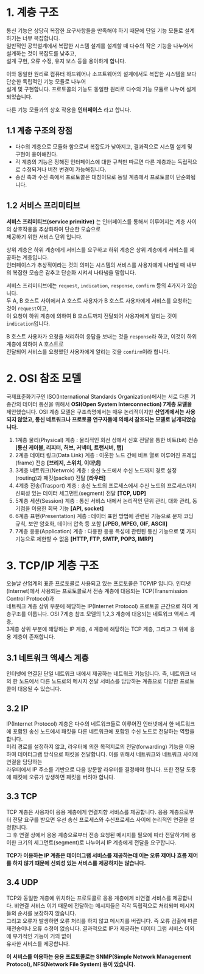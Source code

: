 # 1. 계층 구조

통신 기능은 상당히 복잡한 요구사항들을 만족해야 하기 때문에 단일 기능 모듈로 설계하기는 너무 복잡합니다.  
일반적인 공학설계에서 복잡한 시스템 설계를 설계할 때 다수의 작은 기능을 나누어서 설계하는 것이 복잡도를 낮추고,  
설계 구현, 오류 수정, 유지 보스 등을 용이하게 합니다.

이와 동일한 원리로 컴퓨터 하드웨어나 소프트웨어의 설계에서도 복잡한 시스템을 보다 단순한 독립적인 기능 모듈로 나누어  
설계 및 구현합니다. 프로토콜의 기능도 동일한 원리로 다수의 기능 모듈로 나누어 설계 되었습니다.

다른 기능 모듈과의 상호 작용을 **인터페이스** 라고 합니다.

## 1.1 계층 구조의 장점

- 다수의 계층으로 모듈화 함으로써 복잡도가 낮아지고, 결과적으로 시스템 설계 및 구현이 용이해진다.
- 각 계층의 기능은 정해진 인터페이스에 대한 규칙만 따르면 다른 계층과는 독립적으로 수정되거나 버전 변경이 가능해집니다.
- 송신 측과 수신 측에서 프로토콜은 대칭이므로 동일 계층에서 프로토콜이 단순화됩니다.

## 1.2 서비스 프리미티브

**서비스 프리미티브(service primitive)** 는 인터페이스를 통해서 이루어지는 계층 사이의 상호작용을 추상화하여 단순한 모습으로  
제공하기 위한 서비스 단위 입니다.

상위 계층은 하위 계층에게 서비스를 요구하고 하위 계층은 상위 계층에게 서비스를 제공하는 계층입니다.  
인터페이스가 추상적이라는 것의 의미는 시스템의 서비스를 사용자에게 나타낼 때 내부의 복잡한 모습은 감추고 단순화 시켜서 나타냄을 말합니다.

서비스 프리미티브에는 `request`, `indication`, `response`, `confirm` 등의 4가지가 있습니다.  
두 A, B 호스트 사이에서 A 호스트 사용자가 B 호스트 사용자에게 서비스를 요청하는 것이 `request`이고,  
이 요청이 하위 계층에 의하여 B 호스트까지 전달되어 사용자에게 알리는 것이 `indication`입니다.

B 호스트 사용자가 요청을 처리하여 응답을 보내는 것을 `response`라 하고, 이것이 하위 계층에 의하여 A 호스트로  
전달되어 서비스를 요청했던 사용자에게 알리는 것을 `confirm`이라 합니다.

# 2. OSI 참조 모델

국제표준화기구인 ISO(International Standards Organization)에서는 서로 다른 기종간의 데이터 통신을 위해서 **OSI(Open System Interconnection) 7계층 모델을**  
제안했습니다. OSI 계층 모델은 구조측명에서는 매우 논리적이지만 **산업계에서는 사용되지 않았고, 통신 네트워크나 프로토콜 연구자들에 의해서 참조되는 모델로 남게되었습니다.**

1. 1계층 물리(Physical) 계층 : 물리적인 회선 상에서 신호 전달을 통한 비트(bit) 전송 **[통신 케이블, 리피터, 허브, 커넥터, 트랜시버, 탭]**
2. 2계층 데이터 링크(Data Link) 계층 : 이웃한 노드 간에 비트 열로 이루어진 프레임(frame) 전송 **[브리지, 스위치, 이더넷]**
3. 3계층 네트워크(Netwrok) 계층 : 송신 노드에서 수신 노드까지 경로 설정(routing)과 패킷(packet) 전달 **[라우터]**
4. 4계층 전송(Trasport) 계층 : 송신 노드의 프로세스에서 수신 노드의 프로세스까지 신뢰성 있는 데이터 세그먼트(segment) 전달 **[TCP, UDP]**
5. 5계층 세션(Session) 계층 : 통신 서비스 내에서 논리적인 단위 관리, 대화 관리, 동기점을 이용한 회복 기능 **[API, socket]**
6. 6계층 표현(Presentation) 계층 : 데이터 표현 방법에 관련된 기능으로 문자 코딩 규칙, 보안 암호화, 데이터 압축 등 포함 **[JPEG, MPEG, GIF, ASCII]**
7. 7계층 응용(Application) 계층 : 다용한 응용 특성에 관련된 통신 기능으로 몇 가지 기능으로 제한할 수 없음 **[HTTP, FTP, SMTP, POP3, IMRP]**

# 3. TCP/IP 게층 구조

오늘날 산업계의 표준 프로토콜로 사용되고 있는 프로토콜은 TCP/IP 입니다. 인터넷(Internet)에서 사용되는 프로토콜로서 전송 계층에 대응되는 TCP(Transmission Control Protocol)과  
네트워크 계층 상위 부분에 해당하는 IP(Internet Protocol) 프로토콜 근간으로 하여 계층구조를 이룹니다. OSI 7계층 참조 모델의 1,2,3 계층에 대응되는 네트워크 액세스 계층,  
3계층 상위 부분에 해당하는 IP 계층, 4 계층에 해당하는 TCP 계층, 그리고 그 위에 응용 계층이 존재합니다.

## 3.1 네트워크 액세스 계층

인터넷에 연결된 단일 네트워크 내에서 제공하는 네트워크 기능입니다. 즉, 네트워크 내의 한 노드에서 다른 노드로의 메시지 전달 서비스를 담당하는 계층으로 다양한 프로토콜이 대응될 수 있습니다.

## 3.2 IP

IP(Internet Protocol) 계층은 다수의 네트워크들로 이루어진 인터넷에서 한 네트워크에 포함된 송신 노드에서 패킷을 다른 네트워크에 포함된 수신 노드로 전달하는 역할을 합니다.  
미리 경로를 설정하지 않고, 라우터에 의한 목적지로의 전달(forwarding) 기능을 이용하여 데이터그램 방식으로 패킷을 전달합니다. 이를 위해서 네트워크와 네트워크 사이에 연결을 담당하는  
라우터에서 IP 주소를 기반으로 다음 방문할 라우터를 결정해야 합니다. 또한 전달 도중에 패킷에 오류가 방생하면 패킷을 버려야 합니다.

## 3.3 TCP

TCP 계층은 사용자이 응용 계층에게 연결지향 서비스를 제공합니다. 응용 계층으로부터 전달 요구를 받으면 우선 송신 프로세스와 수신프로세스 사이에 논리적인 연결을 설정합니다.  
그 후 연결 상에서 응용 계층으로부터 전송 요청된 메시지를 필요에 따라 전달하기에 용이한 크기의 세그먼트(segment)로 나누어서 IP 계층에게 전달을 요구합니다.

**TCP가 이용하는 IP 계층은 데이터그램 서비스를 제공하는데 이는 오류 제어나 흐름 제어를 하지 않기 떄문에 신뢰성 있는 서비스를 제공하지는 않습니다.**

## 3.4 UDP

TCP와 동일한 계층에 위치하는 프로토콜로 응용 계층에게 비연결 서비스를 제공합니다. 비연결 서비스 이기 때문에 전달하는 메시지들은 각각 독립적으로 처리되며 메시지들의 순서를 보장하지 않습니다.  
그리고 오류가 발생하면 오류 처리를 하지 않고 메시지를 버립니다. 즉 오류 검출에 따른 재전송이나 오류 수정이 없습니다. 결과적으로 IP가 제공하는 데이터 그럼 서비스 이외에 부가적인 기능이 거의 없이  
유사한 서비스를 제공합니다.

**이 서비스를 이용하는 응용 프로토콜로는 SNMP(Simple Network Management Protocol), NFS(Network File System) 등이 있습니다.**
